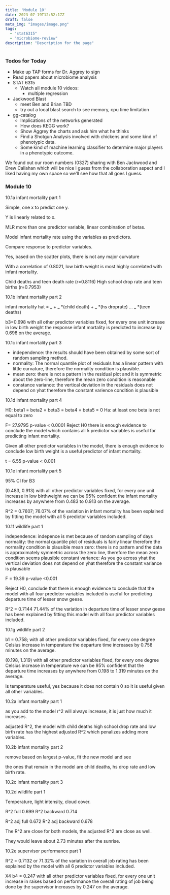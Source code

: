 ```yaml
---
title: 'Module 10'
date: 2023-07-19T12:52:17Z
draft: false
meta_img: "images/image.png"
tags:
  - "stat6315"
  - "microbiome-review"
description: "Description for the page"
---
```



### Todos for Today

- Make up TAP forms for Dr. Aggrey to sign
- Read papers about microbiome analysis
- STAT 6315
  - Watch all module 10 videos:
    - multiple regression 
- Jackwood Blast
  - meet Ben and Brian TBD
  - try out a local blast search to see memory, cpu time limitation
- gg-catalog
  - Implications of the networks generated
  - How does KEGG work?
  - Show Aggrey the charts and ask him what he thinks
  - Find a Shotgun Analysis involved with chickens and some kind of phenotypic data.
  - Some kind of machine learning classifier to determine major players in a phenotypic outcome.
  

We found out our room numbers (0327) sharing with Ben Jackwood and Drew Callahan which will be nice I guess from the collaboration aspect and I liked having my own space so we'll see how that all goes I guess. 

### Module 10

10.1a infant mortality part 1

Simple, one x to predict one y. 

Y is linearly related to x.

MLR more than one predictor variable, linear combination of betas. 

Model infant mortality rate using the variables as predictors. 

Compare response to predictor variables. 

Yes, based on the scatter plots, there is not any major curvature 

With a correlation of 0.8021, low birth weight is most highly correlated with infant mortality. 

Child deaths and teen death rate (r=0.8116)
High school drop rate and teen births (r=0.7953)

10.1b infant mortality part 2

infant mortality hat = _ + _ \*(child death) + _ \*(hs droprate) ... _ \*(teen deaths)

b3=0.698 with all other predictor variables fixed, for every one unit increase in low birth weight the response infant mortality is predicted to increase by 0.698 on the average.

10.1c infant mortality part 3

- independence: the results should have been obtained by some sort of random sampling method.
- normality: The normal quantile plot of residuals has a linear pattern with little curvature, therefore the normality condition is plausible. 
- mean zero: there is not a pattern in the residual plot and it is symmetric about the zero-line, therefore the mean zero condition is reasonable
- constance variance: the vertical deviation in the residuals does not depend on yhat therefore the constant varience condition is plausible 

10.1d infant mortality part 4

H0: beta1 = beta2 = beta3 = beta4 = beta5 = 0
Ha: at least one beta is not equal to zero 

F= 27.9795 p-value < 0.0001 Reject H0 there is enough evidence to conclude the model which contains all 5 predictor variables is useful for predicting infant mortality. 

Given all other predictor variables in the model, there is enough evidence to conclude low birth weight is a useful predictor of infant mortality. 

t = 6.55 p-value < 0.001

10.1e infant mortality part 5

95% CI for B3

(0.483, 0.913) with all other predictor variables fixed, for every one unit increase in low birthweight we can be 95% confident the infant mortality increases by anywhere from 0.483 to 0.913 on the average. 

R^2 = 0.7607; 76.07% of the variation in infant mortality has been explained by fitting the model with all 5 predictor variables included.

10.1f wildlife part 1

independence: indepence is met because of random sampling of days 
normality: the normal quantile plot of residuals is fairly linear therefore the normality condition is plausible
mean zero: there is no pattern and the data is approximately symmetric across the zero line, therefore the mean zero condition seems plausible
constant variance: As you go across yhat the vertical deviation does not depend on yhat therefore the constant variance is plausable

F = 19.39 p-value <0.001

Reject H0, conclude that there is enough evidence to conclude that the model with all four predictor variables included is useful for predicting departure time of lesser snow geese.

R^2 = 0.7144 71.44% of the variation in departure time of lesser snow geese has been explained by fitting this model with all four predictor variables included. 

10.1g wildlife part 2

b1 = 0.758; with all other predictor variables fixed, for every one degree Celsius increase in temperature the departure time increases by 0.758 minutes on the average. 

(0.198, 1.319) with all other predictor variables fixed, for every one degree Celsius increase in temperature we can be 95% confident that the departure time increases by anywhere from 0.198 to 1.319 minutes on the average. 

Is temperature useful, yes because it does not contain 0 so it is useful given all other variables.


10.2a infant mortality part 1

as you add to the model r^2 will always increase, it is just how much it increases. 

adjusted R^2, the model with child deaths high school drop rate and low birth rate has the highest adjusted R^2 which penalizes adding more variables.

10.2b infant mortality part 2

remove based on largest p-value, fit the new model and see 

the ones that remain in the model are child deaths, hs drop rate and low birth rate. 

10.2c infant mortality part 3

10.2d wildlife part 1

Temperature, light intensity, cloud cover. 

R^2 full 0.699
R^2 backward 0.714

R^2 adj full  0.672 
R^2 adj backward 0.678

The R^2 are close for both models, the adjusted R^2 are close as well. 

They would leave about 2.73 minutes after the sunrise. 

10.2e supervisor performance part 1

R^2 = 0.7132 or 71.32% of the variation in overall job rating has been explained by the model with all 6 predictor variables included. 

X4 b4 = 0.247 with all other predictor variables fixed, for every one unit increase in raises based on performance the overall rating of job being done by the supervisor increases by 0.247 on the average. 






